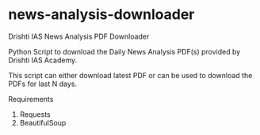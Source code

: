 # news-analysis-downloader
Drishti IAS News Analysis PDF Downloader

Python Script to download the Daily News Analysis PDF(s) provided by Drishti IAS Academy.

This script can either download latest PDF or can be used to download the PDFs for last N days. 

Requirements
  1. Requests
  2. BeautifulSoup
